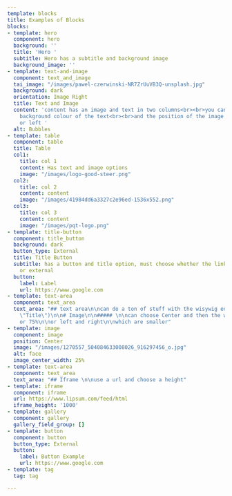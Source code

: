 ```yaml
---
template: blocks
title: Examples of Blocks
blocks:
- template: hero
  component: hero
  background: ''
  title: 'Hero '
  subtitle: Hero has a subtitle and background image
  background_image: ''
- template: text-and-image
  component: text_and_image
  tai_image: "/images/pawel-czerwinski-NR7ZrUuVB3Q-unsplash.jpg"
  background: dark
  orientation: Image Right
  title: Text and Image
  content: 'content has an image and text in two columns<br><br>you can change the
    background colour of the text<br><br>and the position of the image to the right
    or left '
  alt: Bubbles
- template: table
  component: table
  title: Table
  col1:
    title: col 1
    content: Has text and image options
    image: "/images/logo-good-steer.png"
  col2:
    title: col 2
    content: content
    image: "/images/41984dd6a3327c2e96ed-1536x552.png"
  col3:
    title: col 3
    content: content
    image: "/images/pqt-logo.png"
- template: title-button
  component: title_button
  background: dark
  button_type: External
  title: Title Button
  subtitle: has a button and title option, must choose whether the link is internal
    or external
  button:
    label: Label
    url: https://www.google.com
- template: text-area
  component: text_area
  text_area: "## text area\n\ncan do a ton of stuff with the wisywig editor\n\n![Alt](/images/1268877_502150969868059_1409849511_o.jpg
    \"Title\")\n\n# Image\n\n##### \n\ncan choose Center and then the width 25% 50%
    or 75%\n\nor left and right\n\nwhich are smaller"
- template: image
  component: image
  position: Center
  image: "/images/1270557_504084633008026_916297456_o.jpg"
  alt: face
  image_center_width: 25%
- template: text-area
  component: text_area
  text_area: "## Iframe \n\nuse a url and choose a height"
- template: iframe
  component: iframe
  url: https://www.lipsum.com/feed/html
  iframe_height: '1000'
- template: gallery
  component: gallery
  gallery_field_group: []
- template: button
  component: button
  button_type: External
  button:
    label: Button Example
    url: https://www.google.com
- template: tag
  tag: tag

---
```

